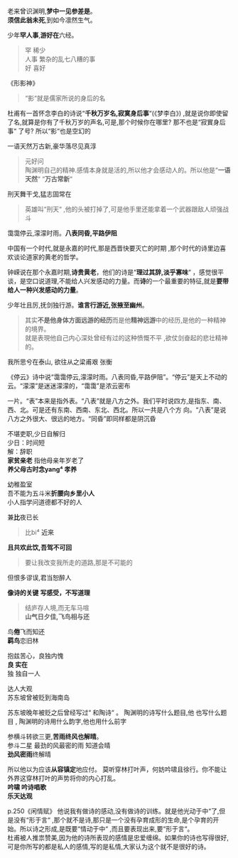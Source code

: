 
老来曾识渊明,**梦中一见参差是**。  
**须信此翁未死**,到如今凛然生气。  


少年**罕人事**,**游好在**六经。  
> 罕  稀少  
人事  繁杂的乱七八糟的事  
好  喜好  


《形影神》  
> “影“就是儒家所说的身后的名  

杜甫有一首怀念李白的诗说“**千秋万岁名,寂寞身后事**“(《梦李白》) ,就是说你即使留了名,就算是你有了千秋万岁的声名,可是,那个时候你在哪里? 那不也是“寂實身后事“ 了号? 所以“影“也是空幻的  

一语天然万古新,豪华落尽见真淳  
> 元好问  
陶渊明自己的精神.感情本身就是活的,所以他才会感动人的。所以他是“**一语天然**“ “**万古常新**“    

刑天舞干戈,猛志固常在    
> 英雄叫“刑天“ ,他的头被打掉了,可是他手里还能拿着一个武器跟敌人顽强战斗  

霭霭停云,濛濛时雨。**八表同昏,平路伊阻**  
> 

中国有一个时代,就是永嘉的时代,那是西晋快要灭亡的时期 ,那个时代的诗里边喜欢谈论道家的黄老的哲学。  

钟嵘说在那个永嘉时期,**诗贵黄老**，他们的诗是“**理过其辞,淡乎寡味**“  ，感觉很平谈，是空口说道理,不能给人兴发感动的力量。而**诗**的一个最重要的特征,就是**要带给人一种兴发感动的力量**。
   
少年壮且厉,抚剑独行游。**谁言行游近,张掖至幽州**。  
> 其实**不是他身体方面远游的经历**而是他**精神远游**中的经历,是他的一种精神的境界。  
就是表現他自己内心深处曾经有过的这种愤慨不平 ,欲仗剑奋起的悲壮精神的。  

我所思兮在泰山, 欲往从之梁甫艰  张衡  

《停云》诗中说“霭霭停云,濛濛时雨。八表同昏,平路伊阻”。“停云”是天上不动的云。“濛濛”是迷迷濛濛的，“霭霭”是浓云密布

一片。“表”本来是指外表。“八表”就是八方之外。我们平时说四方,是指东、南、西、北。可是还有东南、西南、东北、西北。所以一共是八个方
向。“八表”是说八方之外很大、很远的地方。“同昏”即同样都是阴沉昏


不堪吏职,少日自解归   
少日：时间短  
解：辞职        
**家贫亲老**  指他母亲年岁老了   
**养父母古时念yang⁴  孝养**      


幼稚盈室  
吾不能为五斗米**折腰向乡里小人**    
小人指学问道德都不好的人  

兼**比**夜已长  
> 比bi⁴  **近来**  

**且共欢此饮,吾驾不可回**   
> 要让我改变我所走的道路,那是不可能的  

但恨多谬误,君当恕醉人  


**像诗的关键**  **写感受，不写道理**  
 > 结庐存人境,而无车马喧   
**山气日夕佳,飞鸟相与还**  

鸟**倦**飞而知还  
**羁鸟**恋旧林  

抱兹苦心，良独内愧  
**良 实在**  
独 独自一人   

达人大观    
苏东坡曾被贬到海南岛  

苏东坡晚年被贬之后曾经写过“ 和陶诗“ 。
陶渊明的诗写什么题目,他 也写什么题目 , 陶渊明的诗用什么韵字,他也用什么前字    

参横斗转欲三更,**苦雨终风也解晴**。   
参斗二星  最劲的风最密的雨  知道会晴  
**劲风密雨**终解晴  

所以他以为应该**从容镇定**地应付。 莫听穿林打叶声，何妨吟啸且徐行。你不能让外界这穿林打叶的声势将你的内心打乱。  
**吟啸  吟诗唱歌**    
**乐天达观**    


p.250《闲情赋》
他说我有做诗的感动,没有做诗的训练。就是他光动于中“了,但是没有“形于言“ ,那个就不是诗,那只是一个没有孕育成形的生命,是个孕育的开始。所以诗之形成,是既要“情动于中“ ,而且要表现出来,要“形于言“。  
杜甫被人推祟赞美,因为他的诗所表现的感情是忠爱缠绵。如果你的诗也写得很好,可是你所写的都是私人的感情,写的是私情,大家认为这个就不是很好的诗。  
